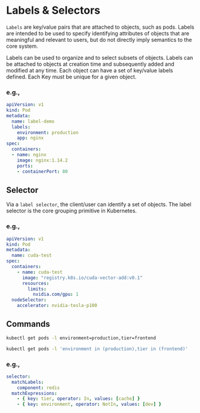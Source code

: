 # Labels & Selectors

```Labels``` are key/value pairs that are attached to objects, such as pods. Labels are intended to be used to specify identifying attributes of objects that are meaningful and relevant to users, but do not directly imply semantics to the core system.

Labels can be used to organize and to select subsets of objects. Labels can be attached to objects at creation time and subsequently added and modified at any time. Each object can have a set of key/value labels defined. Each Key must be unique for a given object.

### e.g.,

```yml
apiVersion: v1
kind: Pod
metadata:
  name: label-demo
  labels:
    environment: production
    app: nginx
spec:
  containers:
  - name: nginx
    image: nginx:1.14.2
    ports:
    - containerPort: 80
```

## Selector

Via a ```label selector```, the client/user can identify a set of objects. The label selector is the core grouping primitive in Kubernetes.

### e.g.,

```yml
apiVersion: v1
kind: Pod
metadata:
  name: cuda-test
spec:
  containers:
    - name: cuda-test
      image: "registry.k8s.io/cuda-vector-add:v0.1"
      resources:
        limits:
          nvidia.com/gpu: 1
  nodeSelector:
    accelerator: nvidia-tesla-p100
```

## Commands

```sh
kubectl get pods -l environment=production,tier=frontend
```

```sh
kubectl get pods -l 'environment in (production),tier in (frontend)'
```

### e.g.,

```yaml
selector:
  matchLabels:
    component: redis
  matchExpressions:
    - { key: tier, operator: In, values: [cache] }
    - { key: environment, operator: NotIn, values: [dev] }
```
